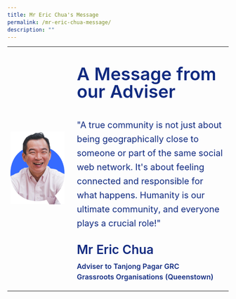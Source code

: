 ```yaml
---
title: Mr Eric Chua's Message
permalink: /mr-eric-chua-message/
description: ""
---
```

<table style="width:100%">
<tbody><tr>
  <td>
		<img style="object-fit:cover" src="/images/ABOUT%20QT/mr-eric-profile.png">
	</td>
	<td>
	<br>
	</td>
  <td style="width:70%">
		<p style="font-size:40px;font-weight:600;line-height:40px;color:#102A80">
			A Message from our Adviser
		</p>
		<p style="font-size:20px;line-height:32px;font-weight:400;color:#102A80">
			"A true community is not just about being geographically close to someone or part of the same social web network. It's about feeling connected and responsible for what happens. Humanity is our ultimate community, and everyone plays a crucial role!"
		</p>
		<p style="font-size:28px;font-weight:600;line-height:32px;color:#102A80">
			Mr Eric Chua
		</p>
		<p style="font-size:16px;font-weight:600;line-height:24px;color:#102A80;margin-top:-18px">
			Adviser to Tanjong Pagar GRC<br>Grassroots Organisations (Queenstown)
		</p>
	</td>
</tr>	
</tbody></table>